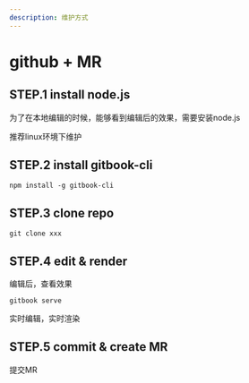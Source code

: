 ```yaml
---
description: 维护方式
---
```


# github + MR


## STEP.1 install node.js

为了在本地编辑的时候，能够看到编辑后的效果，需要安装node.js

推荐linux环境下维护

## STEP.2 install gitbook-cli

```shell
npm install -g gitbook-cli
```


## STEP.3 clone repo

```shell
git clone xxx
```

## STEP.4 edit & render

编辑后，查看效果
```shell
gitbook serve
```

实时编辑，实时渲染

## STEP.5 commit & create MR

提交MR

